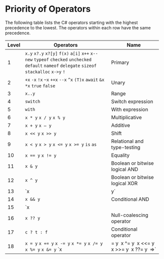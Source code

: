 # Priority of Operators

The following table lists the C# operators starting with the highest precedence to the lowest. The operators within each row have the same precedence.

| Level | Operators                                                    | Name                           |
| ----- | ------------------------------------------------------------ | ------------------------------ |
| 1     | `x.y` `x?.y` `x?[y]` `f(x)` `a[i]` `x++` `x--` `new` `typeof` `checked` `unchecked` `default` `nameof` `delegate` `sizeof` `stackalloc` `x->y` `!` | Primary                        |
| 2     | `+x` `-x` `!x` `~x` `++x` `--x` `^x` `(T)x` `await` `&x` `*x` `true` `false` | Unary                          |
| 3     | `x..y`                                                       | Range                          |
| 4     | `switch`                                                     | Switch expression              |
| 5     | `with`                                                       | With expression                |
| 6     | `x * y` `x / y` `x % y`                                      | Multiplicative                 |
| 7     | `x + y` `x – y`                                              | Additive                       |
| 8     | `x << y` `x >> y`                                            | Shift                          |
| 9     | `x < y` `x > y` `x <= y` `x >= y` `is` `as`                  | Relational and type-testing    |
| 10    | `x == y` `x != y`                                            | Equality                       |
| 11    | `x & y`                                                      | Boolean or bitwise logical AND |
| 12    | `x ^ y`                                                      | Boolean or bitwise logical XOR |
| 13    | `x | y`                                                      | Boolean or bitwise logical OR  |
| 14    | `x && y`                                                     | Conditional AND                |
| 15    | `x || y`                                                     | Conditional OR                 |
| 16    | `x ?? y`                                                     | Null-coalescing operator       |
| 17    | `c ? t : f`                                                  | Conditional operator           |
| 18    | `x = y` `x += y` `x -= y` `x *= y` `x /= y` `x %= y` `x &= y` `x |= y` `x ^= y` `x <<= y` `x >>= y` `x ??= y` `=>` | Assignment and lambda          |